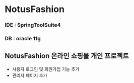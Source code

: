 # NotusFashion

### IDE : SpringToolSuite4

### DB : oracle 11g

## NotusFashion 온라인 쇼핑몰 개인 프로젝트

- 사용자 로그인 및 회원가입 기능 추가
- 관리자 페이지 추가

